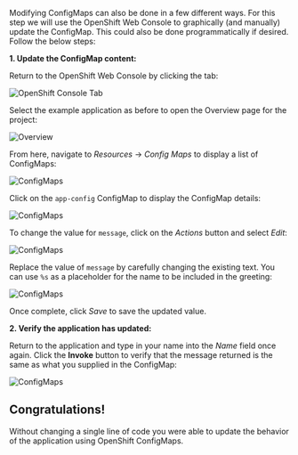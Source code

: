 Modifying ConfigMaps can also be done in a few different ways. For this step
we will use the OpenShift Web Console to graphically (and manually) update the ConfigMap. This
could also be done programmatically if desired. Follow the below steps:

**1. Update the ConfigMap content:**

Return to the OpenShift Web Console by clicking the tab:

![OpenShift Console Tab](/openshift/assets/middleware/rhoar-getting-started-nodejs/openshift-console-tab.png)

Select the example application as before to open the Overview page for the project:

![Overview](/openshift/assets/middleware/rhoar-getting-started-nodejs/overview-populated.png)

From here, navigate to _Resources_ -> _Config Maps_ to display a list of ConfigMaps:

![ConfigMaps](/openshift/assets/middleware/rhoar-getting-started-nodejs/configmaps.png)

Click on the `app-config` ConfigMap to display the ConfigMap details:

![ConfigMaps](/openshift/assets/middleware/rhoar-getting-started-nodejs/configmap-detail.png)

To change the value for `message`, click on the _Actions_ button and select _Edit_:

![ConfigMaps](/openshift/assets/middleware/rhoar-getting-started-nodejs/configmap-edit.png)

Replace the value of `message` by carefully changing the existing text. You can use `%s` as a placeholder for the name
to be included in the greeting:

![ConfigMaps](/openshift/assets/middleware/rhoar-getting-started-nodejs/configmap-edit-replace.png)

Once complete, click _Save_ to save the updated value.

**2. Verify the application has updated:**

Return to the application and type in your name into the _Name_ field once again. Click the **Invoke** button
to verify that the message returned is the same as what you supplied in the ConfigMap:

![ConfigMaps](/openshift/assets/middleware/rhoar-getting-started-nodejs/configmap-verify.png)

## Congratulations!

Without changing a single line of code you were able to update the behavior of the application using OpenShift ConfigMaps.
